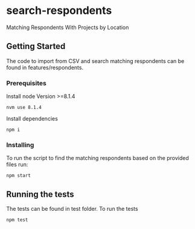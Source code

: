 # search-respondents

Matching Respondents With Projects by Location

## Getting Started

The code to import from CSV and search matching respondents can be found in features/respondents.

### Prerequisites

Install node Version >=8.1.4
```
nvm use 8.1.4
```

Install dependencies
```
npm i
```

### Installing

To run the script to find the matching respondents based on the provided files run:

```
npm start
```

## Running the tests

The tests can be found in test folder. To run the tests

```
npm test
```
